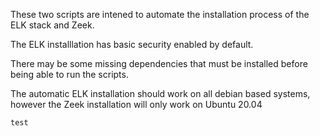 These two scripts are intened to automate the installation process of the ELK stack and Zeek.

The ELK installlation has basic security enabled by default.

There may be some missing dependencies that must be installed before being able to run the scripts.

The automatic ELK installation should work on all debian based systems, however the Zeek installation will only work on Ubuntu 20.04

```test```
